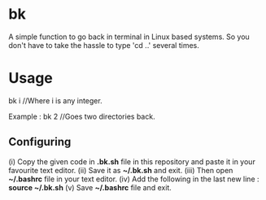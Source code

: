 # bk
  A simple function to go back in terminal in Linux based systems.
  So you don't have to take the hassle to type 'cd ..' several times. 

# Usage
  bk i  //Where i is any integer.   

  Example : bk 2 //Goes two directories back.  

## Configuring
  (i) Copy the given code in **.bk.sh** file in this repository and paste it in your favourite text editor. 
  (ii) Save it as **~/.bk.sh** and exit. 
  (iii) Then open **~/.bashrc** file in your text editor. 
  (iv) Add the following in the last new line : **source ~/.bk.sh** 
  (v) Save **~/.bashrc** file and exit. 
